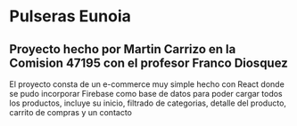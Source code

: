 # Pulseras Eunoia

## Proyecto hecho por Martin Carrizo en la Comision 47195 con el profesor Franco Diosquez

El proyecto consta de un e-commerce muy simple hecho con React donde se pudo incorporar Firebase como base de datos para poder cargar todos los productos, incluye su inicio, filtrado de categorias, detalle del producto, carrito de compras y un contacto
